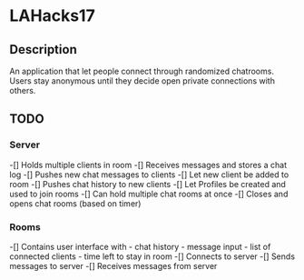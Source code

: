 # LAHacks17

## Description
An application that let people connect through randomized chatrooms. Users stay anonymous until they decide open private connections with others.  

## TODO
### Server
-[] Holds multiple clients in room
-[] Receives messages and stores a chat log
-[] Pushes new chat messages to clients
-[] Let new client be added to room
-[] Pushes chat history to new clients
-[] Let Profiles be created and used to join rooms
-[] Can hold multiple chat rooms at once
-[] Closes and opens chat rooms (based on timer)

### Rooms
-[] Contains user interface with
    - chat history
	- message input
	- list of connected clients
	- time left to stay in room
-[] Connects to server
-[] Sends messages to server
-[] Receives messages from server





